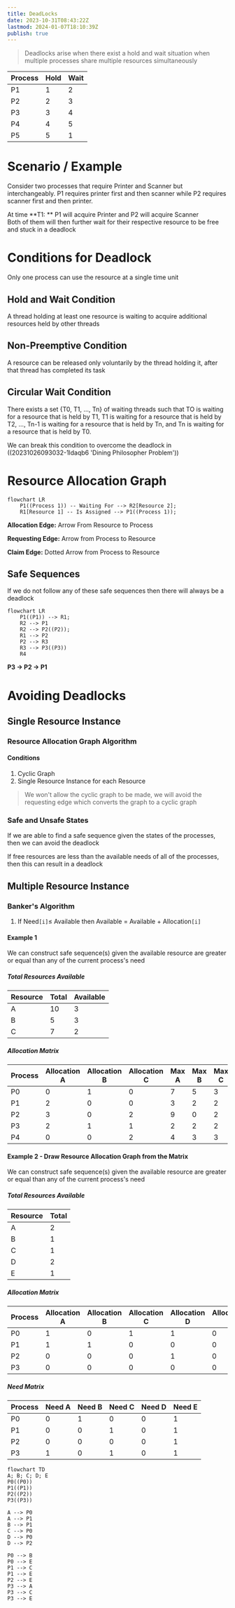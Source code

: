 ```yaml
---
title: DeadLocks
date: 2023-10-31T08:43:22Z
lastmod: 2024-01-07T18:10:39Z
publish: true
---
```


> Deadlocks arise when there exist a hold and wait situation when multiple processes share multiple resources simultaneously

|Process|Hold|Wait|
| ---------| ------| ------|
|P1|1|2|
|P2|2|3|
|P3|3|4|
|P4|4|5|
|P5|5|1|

# Scenario / Example

Consider two processes that require Printer and Scanner but interchangeably. P1 requires printer first and then scanner while P2 requires scanner first and then printer.

At time **T1: ** P1 will acquire Printer and P2 will acquire Scanner  
Both of them will then further wait for their respective resource to be free and stuck in a deadlock

# Conditions for Deadlock

Only one process can use the resource at a single time unit

## Hold and Wait Condition

A thread holding at least one resource is waiting to acquire additional resources held by other threads

## Non-Preemptive Condition

A resource can be released only voluntarily by the thread holding it, after that thread has completed its task

## Circular Wait Condition

There exists a set {T0, T1, ..., Tn} of waiting threads such that TO is waiting for a resource that is held by T1, T1 is waiting for a resource that is held by T2, ..., Tn-1 is waiting for a resource that is held by Tn, and Tn is waiting for a resource that is held by T0.

We can break this condition to overcome the deadlock in ((20231026093032-1ldaqb6 'Dining Philosopher Problem'))

# Resource Allocation Graph

```mermaid
flowchart LR
	P1((Process 1)) -- Waiting For --> R2[Resource 2];
	R1[Resource 1] -- Is Assigned --> P1((Process 1));
```

**Allocation Edge:**  Arrow From Resource to Process

**Requesting Edge:**  Arrow  from Process to Resource

**Claim Edge:**  Dotted Arrow from Process to Resource

## Safe Sequences

If we do not follow any of these safe sequences then there will always be a deadlock

```mermaid
flowchart LR
	P1((P1)) --> R1;
	R2 --> P1
	R2 --> P2((P2));
	R1 --> P2
	P2 --> R3
	R3 --> P3((P3))
	R4
```

**P3 -&gt; P2 -&gt; P1**

# Avoiding Deadlocks

## Single Resource Instance

### Resource Allocation Graph Algorithm

#### Conditions

1. Cyclic Graph
2. Single Resource Instance for each Resource

> We won't allow the cyclic graph to be made, we will avoid the requesting edge which converts the graph to a cyclic graph

### Safe and Unsafe States

If we are able to find a safe sequence given the states of the processes, then we can avoid the deadlock

If free resources are less than the available needs of all of the processes, then this can result in a deadlock

## Multiple Resource Instance

### Banker's Algorithm

1. If Need`[i]`$\le$ Available then Available = Available + Allocation`[i]`

#### Example 1

We can construct safe sequence(s) given the available resource are greater or equal than any of the current process's need

##### Total Resources Available

|Resource|Total|Available|
| ----------| -------| -----------|
|A|10|3|
|B|5|3|
|C|7|2|

##### Allocation Matrix

|Process|Allocation A|Allocation B|Allocation C|Max A|Max B|Max C|Need A|Need B|Need C|
| ---------| --------------| --------------| --------------| -------| -------| -------| --------| --------| --------|
|P0|0|1|0|7|5|3|7|4|3|
|P1|2|0|0|3|2|2|1|2|2|
|P2|3|0|2|9|0|2|6|0|0|
|P3|2|1|1|2|2|2|0|1|1|
|P4|0|0|2|4|3|3|4|3|1|

#### Example 2 - Draw Resource Allocation Graph from the Matrix

We can construct safe sequence(s) given the available resource are greater or equal than any of the current process's need

##### Total Resources Available

|Resource|Total|
| ----------| -------|
|A|2|
|B|1|
|C|1|
|D|2|
|E|1|

##### Allocation Matrix

|Process|Allocation A|Allocation B|Allocation C|Allocation D|Allocation E|
| ---------| --------------| --------------| --------------| --------------| --------------|
|P0|1|0|1|1|0|
|P1|1|1|0|0|0|
|P2|0|0|0|1|0|
|P3|0|0|0|0|0|

##### Need Matrix

|Process|Need A|Need B|Need C|Need D|Need E|
| ---------| --------| --------| --------| --------| --------|
|P0|0|1|0|0|1|
|P1|0|0|1|0|1|
|P2|0|0|0|0|1|
|P3|1|0|1|0|1|

```mermaid
flowchart TD
A; B; C; D; E
P0((P0))
P1((P1))
P2((P2))
P3((P3))

A --> P0
A --> P1
B --> P1
C --> P0
D --> P0
D --> P2

P0 --> B
P0 --> E
P1 --> C
P1 --> E
P2 --> E
P3 --> A
P3 --> C
P3 --> E
```

